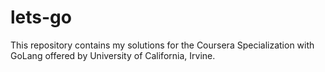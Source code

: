 # lets-go
This repository contains my solutions for the Coursera Specialization with GoLang offered by University of California, Irvine.
